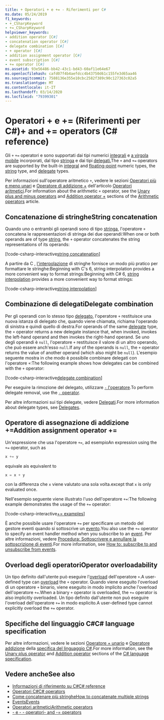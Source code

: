 ```yaml
---
title: + Operatori + e += - Riferimenti per C#
ms.date: 05/24/2019
f1_keywords:
- +_CSharpKeyword
- +=_CSharpKeyword
helpviewer_keywords:
- addition operator [C#]
- concatenation operator [C#]
- delegate combination [C#]
- + operator [C#]
- addition assignment operator [C#]
- event subscription [C#]
- += operator [C#]
ms.assetid: 93e56486-bb42-43c1-bd43-60af11e64e67
ms.openlocfilehash: cafd07f4b4aefdcc4b43750d61c155fe3d65aa46
ms.sourcegitcommit: 7588136e355e10cbc2582f389c90c127363c02a5
ms.translationtype: MT
ms.contentlocale: it-IT
ms.lasthandoff: 03/14/2020
ms.locfileid: "79399301"
---
```

# <a name="-and--operators-c-reference"></a><span data-ttu-id="02ecb-102">Operatori + e += (Riferimenti per C#)</span><span class="sxs-lookup"><span data-stu-id="02ecb-102">+ and += operators (C# reference)</span></span>

<span data-ttu-id="02ecb-103">Gli `+` `+=` operatori e sono supportati dai tipi numerici [integrali](../builtin-types/integral-numeric-types.md) e [a virgola mobile](../builtin-types/floating-point-numeric-types.md) incorporati, dal tipo [stringa](../builtin-types/reference-types.md#the-string-type) e dai tipi [delegati.](../builtin-types/reference-types.md#the-delegate-type)</span><span class="sxs-lookup"><span data-stu-id="02ecb-103">The `+` and `+=` operators are supported by the built-in [integral](../builtin-types/integral-numeric-types.md) and [floating-point](../builtin-types/floating-point-numeric-types.md) numeric types, the [string](../builtin-types/reference-types.md#the-string-type) type, and [delegate](../builtin-types/reference-types.md#the-delegate-type) types.</span></span>

<span data-ttu-id="02ecb-104">Per informazioni sull'operatore aritmetico `+`, vedere le sezioni [Operatori più e meno unari](arithmetic-operators.md#unary-plus-and-minus-operators) e [Operatore di addizione +](arithmetic-operators.md#addition-operator-) dell'articolo [Operatori aritmetici](arithmetic-operators.md).</span><span class="sxs-lookup"><span data-stu-id="02ecb-104">For information about the arithmetic `+` operator, see the [Unary plus and minus operators](arithmetic-operators.md#unary-plus-and-minus-operators) and [Addition operator +](arithmetic-operators.md#addition-operator-) sections of the [Arithmetic operators](arithmetic-operators.md) article.</span></span>

## <a name="string-concatenation"></a><span data-ttu-id="02ecb-105">Concatenazione di stringhe</span><span class="sxs-lookup"><span data-stu-id="02ecb-105">String concatenation</span></span>

<span data-ttu-id="02ecb-106">Quando uno o entrambi gli operandi sono di tipo [stringa](../builtin-types/reference-types.md#the-string-type), l'operatore `+` concatena le rappresentazioni di stringa dei due operandi:</span><span class="sxs-lookup"><span data-stu-id="02ecb-106">When one or both operands are of type [string](../builtin-types/reference-types.md#the-string-type), the `+` operator concatenates the string representations of its operands:</span></span>

[!code-csharp-interactive[string concatenation](snippets/AdditionOperator.cs#AddStrings)]

<span data-ttu-id="02ecb-107">A partire da C , [l'interpolazione](../tokens/interpolated.md) di stringhe fornisce un modo più pratico per formattare le stringhe:Beginning with C's 6, string interpolation provides a more convenient way to format strings:</span><span class="sxs-lookup"><span data-stu-id="02ecb-107">Beginning with C# 6, [string interpolation](../tokens/interpolated.md) provides a more convenient way to format strings:</span></span>

[!code-csharp-interactive[string interpolation](snippets/AdditionOperator.cs#UseStringInterpolation)]

## <a name="delegate-combination"></a><span data-ttu-id="02ecb-108">Combinazione di delegati</span><span class="sxs-lookup"><span data-stu-id="02ecb-108">Delegate combination</span></span>

<span data-ttu-id="02ecb-109">Per gli operandi con lo stesso tipo [delegato](../builtin-types/reference-types.md#the-delegate-type), l'operatore `+` restituisce una nuova istanza di delegato che, quando viene chiamata, richiama l'operando di sinistra e quindi quello di destra.</span><span class="sxs-lookup"><span data-stu-id="02ecb-109">For operands of the same [delegate](../builtin-types/reference-types.md#the-delegate-type) type, the `+` operator returns a new delegate instance that, when invoked, invokes the left-hand operand and then invokes the right-hand operand.</span></span> <span data-ttu-id="02ecb-110">Se uno degli operandi è `null`, l'operatore `+` restituisce il valore di un altro operando, che può essere anch'esso `null`.</span><span class="sxs-lookup"><span data-stu-id="02ecb-110">If any of the operands is `null`, the `+` operator returns the value of another operand (which also might be `null`).</span></span> <span data-ttu-id="02ecb-111">L'esempio seguente mostra in che modo è possibile combinare delegati con l'operatore `+`:</span><span class="sxs-lookup"><span data-stu-id="02ecb-111">The following example shows how delegates can be combined with the `+` operator:</span></span>

[!code-csharp-interactive[delegate combination](snippets/AdditionOperator.cs#AddDelegates)]

<span data-ttu-id="02ecb-112">Per eseguire la rimozione del delegato, utilizzare [ `-` l'operatore](subtraction-operator.md#delegate-removal).</span><span class="sxs-lookup"><span data-stu-id="02ecb-112">To perform delegate removal, use the [`-` operator](subtraction-operator.md#delegate-removal).</span></span>

<span data-ttu-id="02ecb-113">Per altre informazioni sui tipi delegate, vedere [Delegati](../../programming-guide/delegates/index.md).</span><span class="sxs-lookup"><span data-stu-id="02ecb-113">For more information about delegate types, see [Delegates](../../programming-guide/delegates/index.md).</span></span>

## <a name="addition-assignment-operator-"></a><span data-ttu-id="02ecb-114">Operatore di assegnazione di addizione +=</span><span class="sxs-lookup"><span data-stu-id="02ecb-114">Addition assignment operator +=</span></span>

<span data-ttu-id="02ecb-115">Un'espressione che usa l'operatore `+=`, ad esempio</span><span class="sxs-lookup"><span data-stu-id="02ecb-115">An expression using the `+=` operator, such as</span></span>

```csharp
x += y
```

<span data-ttu-id="02ecb-116">equivale a</span><span class="sxs-lookup"><span data-stu-id="02ecb-116">is equivalent to</span></span>

```csharp
x = x + y
```

<span data-ttu-id="02ecb-117">con la differenza che `x` viene valutato una sola volta.</span><span class="sxs-lookup"><span data-stu-id="02ecb-117">except that `x` is only evaluated once.</span></span>

<span data-ttu-id="02ecb-118">Nell'esempio seguente viene illustrato l'uso dell'operatore `+=`:</span><span class="sxs-lookup"><span data-stu-id="02ecb-118">The following example demonstrates the usage of the `+=` operator:</span></span>

[!code-csharp-interactive[+= examples](snippets/AdditionOperator.cs#AddAndAssign)]

<span data-ttu-id="02ecb-119">È anche possibile usare l'operatore `+=` per specificare un metodo del gestore eventi quando si sottoscrive un [evento](../keywords/event.md).</span><span class="sxs-lookup"><span data-stu-id="02ecb-119">You also use the `+=` operator to specify an event handler method when you subscribe to an [event](../keywords/event.md).</span></span> <span data-ttu-id="02ecb-120">Per altre informazioni, vedere [Procedura: Sottoscrivere e annullare la sottoscrizione di eventi](../../programming-guide/events/how-to-subscribe-to-and-unsubscribe-from-events.md).</span><span class="sxs-lookup"><span data-stu-id="02ecb-120">For more information, see [How to: subscribe to and unsubscribe from events](../../programming-guide/events/how-to-subscribe-to-and-unsubscribe-from-events.md).</span></span>

## <a name="operator-overloadability"></a><span data-ttu-id="02ecb-121">Overload degli operatori</span><span class="sxs-lookup"><span data-stu-id="02ecb-121">Operator overloadability</span></span>

<span data-ttu-id="02ecb-122">Un tipo definito dall'utente può eseguire l'[overload](operator-overloading.md) dell'operatore `+`.</span><span class="sxs-lookup"><span data-stu-id="02ecb-122">A user-defined type can [overload](operator-overloading.md) the `+` operator.</span></span> <span data-ttu-id="02ecb-123">Quando viene eseguito l'overload di un operatore `+` binario, viene eseguito in modo implicito anche l'overload dell'operatore `+=`.</span><span class="sxs-lookup"><span data-stu-id="02ecb-123">When a binary `+` operator is overloaded, the `+=` operator is also implicitly overloaded.</span></span> <span data-ttu-id="02ecb-124">Un tipo definito dall'utente non può eseguire l'overload dell'operatore `+=` in modo esplicito.</span><span class="sxs-lookup"><span data-stu-id="02ecb-124">A user-defined type cannot explicitly overload the `+=` operator.</span></span>

## <a name="c-language-specification"></a><span data-ttu-id="02ecb-125">Specifiche del linguaggio C#</span><span class="sxs-lookup"><span data-stu-id="02ecb-125">C# language specification</span></span>

<span data-ttu-id="02ecb-126">Per altre informazioni, vedere le sezioni [Operatore + unario](~/_csharplang/spec/expressions.md#unary-plus-operator) e [Operatore addizione](~/_csharplang/spec/expressions.md#addition-operator) della [specifica del linguaggio C#](~/_csharplang/spec/introduction.md).</span><span class="sxs-lookup"><span data-stu-id="02ecb-126">For more information, see the [Unary plus operator](~/_csharplang/spec/expressions.md#unary-plus-operator) and [Addition operator](~/_csharplang/spec/expressions.md#addition-operator) sections of the [C# language specification](~/_csharplang/spec/introduction.md).</span></span>

## <a name="see-also"></a><span data-ttu-id="02ecb-127">Vedere anche</span><span class="sxs-lookup"><span data-stu-id="02ecb-127">See also</span></span>

- [<span data-ttu-id="02ecb-128">Informazioni di riferimento su C#</span><span class="sxs-lookup"><span data-stu-id="02ecb-128">C# reference</span></span>](../index.md)
- [<span data-ttu-id="02ecb-129">Operatori C#</span><span class="sxs-lookup"><span data-stu-id="02ecb-129">C# operators</span></span>](index.md)
- [<span data-ttu-id="02ecb-130">Come concatenare più stringhe</span><span class="sxs-lookup"><span data-stu-id="02ecb-130">How to concatenate multiple strings</span></span>](../../how-to/concatenate-multiple-strings.md)
- [<span data-ttu-id="02ecb-131">Events</span><span class="sxs-lookup"><span data-stu-id="02ecb-131">Events</span></span>](../../programming-guide/events/index.md)
- [<span data-ttu-id="02ecb-132">Operatori aritmetici</span><span class="sxs-lookup"><span data-stu-id="02ecb-132">Arithmetic operators</span></span>](arithmetic-operators.md)
- [<span data-ttu-id="02ecb-133">- e - - operatori</span><span class="sxs-lookup"><span data-stu-id="02ecb-133">- and -= operators</span></span>](subtraction-operator.md)
